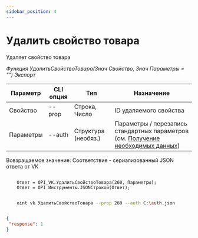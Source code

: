 ```yaml
---
sidebar_position: 4
---
```


# Удалить свойство товара
Удаляет свойство товара

*Функция УдалитьСвойствоТовара(Знач Свойство, Знач Параметры = "") Экспорт*

  | Параметр | CLI опция | Тип | Назначение |
  |-|-|-|-|
  | Свойство | --prop | Строка, Число | ID удаляемого свойства |
  | Параметры | --auth | Структура (необяз.) | Параметры / перезапись стандартных параметров (см. [Получение необходимых данных](../)) |
  
  Вовзращаемое значение: Соответствие - сериализованный JSON ответа от VK

```bsl title="Пример кода"
	
    Ответ = OPI_VK.УдалитьСвойствоТовара(260, Параметры);       
    Ответ = OPI_Инструменты.JSONСтрокой(Ответ);

```

```sh title="Пример команд CLI"

    oint vk УдалитьСвойствоТовара --prop 260 --auth C:\auth.json

```

```json title="Результат"

{
 "response": 1
}

```
